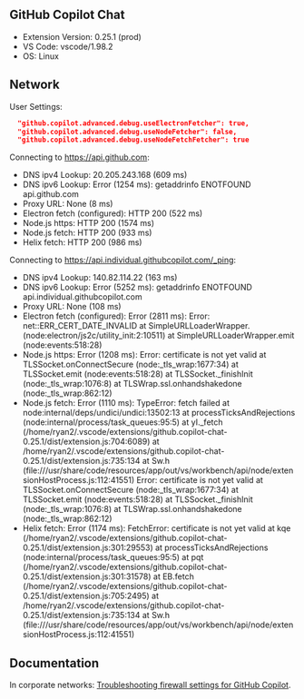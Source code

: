 ## GitHub Copilot Chat

- Extension Version: 0.25.1 (prod)
- VS Code: vscode/1.98.2
- OS: Linux

## Network

User Settings:
```json
  "github.copilot.advanced.debug.useElectronFetcher": true,
  "github.copilot.advanced.debug.useNodeFetcher": false,
  "github.copilot.advanced.debug.useNodeFetchFetcher": true
```

Connecting to https://api.github.com:
- DNS ipv4 Lookup: 20.205.243.168 (609 ms)
- DNS ipv6 Lookup: Error (1254 ms): getaddrinfo ENOTFOUND api.github.com
- Proxy URL: None (8 ms)
- Electron fetch (configured): HTTP 200 (522 ms)
- Node.js https: HTTP 200 (1574 ms)
- Node.js fetch: HTTP 200 (933 ms)
- Helix fetch: HTTP 200 (986 ms)

Connecting to https://api.individual.githubcopilot.com/_ping:
- DNS ipv4 Lookup: 140.82.114.22 (163 ms)
- DNS ipv6 Lookup: Error (5252 ms): getaddrinfo ENOTFOUND api.individual.githubcopilot.com
- Proxy URL: None (108 ms)
- Electron fetch (configured): Error (2811 ms): Error: net::ERR_CERT_DATE_INVALID
    at SimpleURLLoaderWrapper.<anonymous> (node:electron/js2c/utility_init:2:10511)
    at SimpleURLLoaderWrapper.emit (node:events:518:28)
- Node.js https: Error (1208 ms): Error: certificate is not yet valid
    at TLSSocket.onConnectSecure (node:_tls_wrap:1677:34)
    at TLSSocket.emit (node:events:518:28)
    at TLSSocket._finishInit (node:_tls_wrap:1076:8)
    at TLSWrap.ssl.onhandshakedone (node:_tls_wrap:862:12)
- Node.js fetch: Error (1110 ms): TypeError: fetch failed
    at node:internal/deps/undici/undici:13502:13
    at processTicksAndRejections (node:internal/process/task_queues:95:5)
    at yI._fetch (/home/ryan2/.vscode/extensions/github.copilot-chat-0.25.1/dist/extension.js:704:6089)
    at /home/ryan2/.vscode/extensions/github.copilot-chat-0.25.1/dist/extension.js:735:134
    at Sw.h (file:///usr/share/code/resources/app/out/vs/workbench/api/node/extensionHostProcess.js:112:41551)
  Error: certificate is not yet valid
      at TLSSocket.onConnectSecure (node:_tls_wrap:1677:34)
      at TLSSocket.emit (node:events:518:28)
      at TLSSocket._finishInit (node:_tls_wrap:1076:8)
      at TLSWrap.ssl.onhandshakedone (node:_tls_wrap:862:12)
- Helix fetch: Error (1174 ms): FetchError: certificate is not yet valid
    at kqe (/home/ryan2/.vscode/extensions/github.copilot-chat-0.25.1/dist/extension.js:301:29553)
    at processTicksAndRejections (node:internal/process/task_queues:95:5)
    at pqt (/home/ryan2/.vscode/extensions/github.copilot-chat-0.25.1/dist/extension.js:301:31578)
    at EB.fetch (/home/ryan2/.vscode/extensions/github.copilot-chat-0.25.1/dist/extension.js:705:2495)
    at /home/ryan2/.vscode/extensions/github.copilot-chat-0.25.1/dist/extension.js:735:134
    at Sw.h (file:///usr/share/code/resources/app/out/vs/workbench/api/node/extensionHostProcess.js:112:41551)

## Documentation

In corporate networks: [Troubleshooting firewall settings for GitHub Copilot](https://docs.github.com/en/copilot/troubleshooting-github-copilot/troubleshooting-firewall-settings-for-github-copilot).